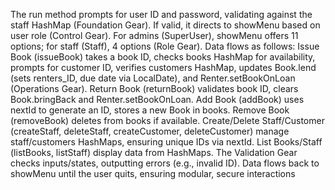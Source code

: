 The run method prompts for user ID and password, validating against the staff HashMap (Foundation Gear). If valid, it directs to showMenu based on user role (Control Gear). For admins (SuperUser), showMenu offers 11 options; for staff (Staff), 4 options (Role Gear). Data flows as follows: Issue Book (issueBook) takes a book ID, checks books HashMap for availability, prompts for customer ID, verifies customers HashMap, updates Book.lend (sets renters_ID, due date via LocalDate), and Renter.setBookOnLoan (Operations Gear). Return Book (returnBook) validates book ID, clears Book.bringBack and Renter.setBookOnLoan. Add Book (addBook) uses nextId to generate an ID, stores a new Book in books. Remove Book (removeBook) deletes from books if available. Create/Delete Staff/Customer (createStaff, deleteStaff, createCustomer, deleteCustomer) manage staff/customers HashMaps, ensuring unique IDs via nextId. List Books/Staff (listBooks, listStaff) display data from HashMaps. The Validation Gear checks inputs/states, outputting errors (e.g., invalid ID). Data flows back to showMenu until the user quits, ensuring modular, secure interactions


